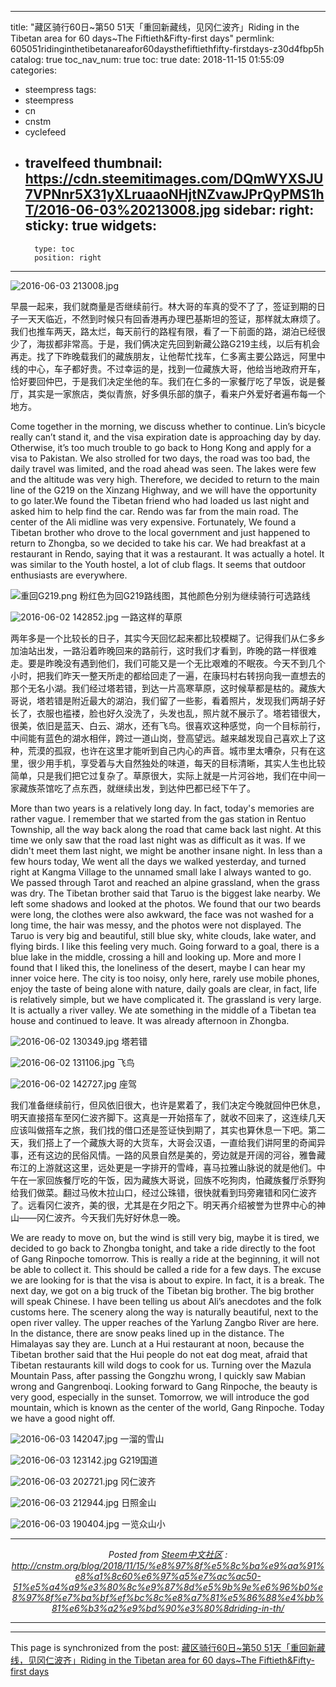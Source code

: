 
---
title: "藏区骑行60日~第50 51天「重回新藏线，见冈仁波齐」Riding in the Tibetan area for 60 days~The Fiftieth&Fifty-first days"
permlink: 605051ridinginthetibetanareafor60daysthefiftiethfifty-firstdays-z30d4fbp5h
catalog: true
toc_nav_num: true
toc: true
date: 2018-11-15 01:55:09
categories:
- steempress
tags:
- steempress
- cn
- cnstm
- cyclefeed
- travelfeed
thumbnail: https://cdn.steemitimages.com/DQmWYXSJU7VPNnr5X31yXLruaaoNHjtNZvawJPrQyPMS1hT/2016-06-03%20213008.jpg
sidebar:
    right:
        sticky: true
widgets:
    -
        type: toc
        position: right
---


![2016-06-03 213008.jpg](https://cdn.steemitimages.com/DQmWYXSJU7VPNnr5X31yXLruaaoNHjtNZvawJPrQyPMS1hT/2016-06-03%20213008.jpg)

早晨一起来，我们就商量是否继续前行。林大哥的车真的受不了了，签证到期的日子一天天临近，不然到时候只有回香港再办理巴基斯坦的签证，那样就太麻烦了。我们也推车两天，路太烂，每天前行的路程有限，看了一下前面的路，湖泊已经很少了，海拔都非常高。于是，我们俩决定先回到新藏公路G219主线，以后有机会再走。找了下昨晚载我们的藏族朋友，让他帮忙找车，仁多离主要公路远，阿里中线的中心，车子都好贵。不过幸运的是，找到一位藏族大哥，他给当地政府开车，恰好要回仲巴，于是我们决定坐他的车。我们在仁多的一家餐厅吃了早饭，说是餐厅，其实是一家旅店，类似青旅，好多俱乐部的旗子，看来户外爱好者遍布每一个地方。</p>
<p class="p2">Come together in the morning, we discuss whether to continue. Lin’s bicycle really can’t stand it, and the visa expiration date is approaching day by day. Otherwise, it’s too much trouble to go back to Hong Kong and apply for a visa to Pakistan. We also strolled for two days, the road was too bad, the daily travel was limited, and the road ahead was seen. The lakes were few and the altitude was very high. Therefore, we decided to return to the main line of the G219 on the Xinzang Highway, and we will have the opportunity to go later.We found the Tibetan friend who had loaded us last night and asked him to help find the car. Rendo was far from the main road. The center of the Ali midline was very expensive. Fortunately, We found a Tibetan brother who drove to the local government and just happened to return to Zhongba, so we decided to take his car. We had breakfast at a restaurant in Rendo, saying that it was a restaurant. It was actually a hotel. It was similar to the Youth hostel, a lot of club flags. It seems that outdoor enthusiasts are everywhere.</p>

![重回G219.png](https://cdn.steemitimages.com/DQmeYqWdF5SYjAY9e5NGvfn8QLnifmrs1Z8ciSiXEQzUi6U/%E9%87%8D%E5%9B%9EG219.png)
粉红色为回G219路线图，其他颜色分别为继续骑行可选路线

![2016-06-02 142852.jpg](https://cdn.steemitimages.com/DQmXrFePahBdSQJ6fnT7eRN31KVorXEmUWrXZ4kGd2KjggW/2016-06-02%20142852.jpg)
一路这样的草原

<p class="p1">两年多是一个比较长的日子，其实今天回忆起来都比较模糊了。记得我们从仁多乡加油站出发，一路沿着昨晚回来的路前行，这时我们才看到，昨晚的路一样很难走。要是昨晚没有遇到他们，我们可能又是一个无比艰难的不眠夜。今天不到几个小时，把我们昨天一整天所走的都给回走了一遍，在康玛村右转拐向我一直想去的那个无名小湖。我们经过塔若错，到达一片高寒草原，这时候草都是枯的。藏族大哥说，塔若错是附近最大的湖泊，我们留了一些影，看着照片，发现我们两胡子好长了，衣服也褴褛，脸也好久没洗了，头发也乱，照片就不展示了。塔若错很大，很美，依旧是蓝天、白云、湖水，还有飞鸟。很喜欢这种感觉，向一个目标前行，中间能有蓝色的湖水相伴，跨过一道山岗，登高望远。越来越发现自己喜欢上了这种，荒漠的孤寂，也许在这里才能听到自己内心的声音。城市里太嘈杂，只有在这里，很少用手机，享受着与大自然独处的味道，每天的目标清晰，其实人生也比较简单，只是我们把它过复杂了。草原很大，实际上就是一片河谷地，我们在中间一家藏族茶馆吃了点东西，就继续出发，到达仲巴都已经下午了。</p>
<p class="p2">More than two years is a relatively long day. In fact, today's memories are rather vague. I remember that we started from the gas station in Rentuo Township, all the way back along the road that came back last night. At this time we only saw that the road last night was as difficult as it was. If we didn't meet them last night, we might be another insane night. In less than a few hours today, We went all the days we walked yesterday, and turned right at Kangma Village to the unnamed small lake I always wanted to go. We passed through Tarot and reached an alpine grassland, when the grass was dry. The Tibetan brother said that Taruo is the biggest lake nearby. We left some shadows and looked at the photos. We found that our two beards were long, the clothes were also awkward, the face was not washed for a long time, the hair was messy, and the photos were not displayed. The Taruo is very big and beautiful, still blue sky, white clouds, lake water, and flying birds. I like this feeling very much. Going forward to a goal, there is a blue lake in the middle, crossing a hill and looking up. More and more I found that I liked this, the loneliness of the desert, maybe I can hear my inner voice here. The city is too noisy, only here, rarely use mobile phones, enjoy the taste of being alone with nature, daily goals are clear, in fact, life is relatively simple, but we have complicated it. The grassland is very large. It is actually a river valley. We ate something in the middle of a Tibetan tea house and continued to leave. It was already afternoon in Zhongba.</p>

![2016-06-02 130349.jpg](https://cdn.steemitimages.com/DQmdoTUQKo5kPt7meW4Bn9mHEzEKKRXxhw93WYVaqQGDmzz/2016-06-02%20130349.jpg)
塔若错

![2016-06-02 131106.jpg](https://cdn.steemitimages.com/DQmTHD1Fzy9Sm6ooHBUkLmFGsFCguHa2TN1Vvkg8RLBXM9i/2016-06-02%20131106.jpg)
飞鸟

![2016-06-02 142727.jpg](https://cdn.steemitimages.com/DQmUKUTNn8MG1Niqnrxtu7SzTqivmm8Bc4tHWE7d6nr98m9/2016-06-02%20142727.jpg)
座驾
<p class="p1">我们准备继续前行，但风依旧很大，也许是累着了，我们决定今晚就回仲巴休息，明天直接搭车至冈仁波齐脚下。这真是一开始搭车了，就收不回来了，这连续几天应该叫做搭车之旅，我们找的借口还是签证快到期了，其实也算休息一下吧。第二天，我们搭上了一个藏族大哥的大货车，大哥会汉语，一直给我们讲阿里的奇闻异事，还有这边的民俗风情。一路的风景自然是美的，旁边就是开阔的河谷，雅鲁藏布江的上游就这这里，远处更是一字排开的雪峰，喜马拉雅山脉说的就是他们。中午在一家回族餐厅吃的午饭，因为藏族大哥说，回族不吃狗肉，怕藏族餐厅杀野狗给我们做菜。翻过马攸木拉山口，经过公珠错，很快就看到玛旁雍错和冈仁波齐了。远看冈仁波齐，美的很，尤其是在夕阳之下。明天再介绍被誉为世界中心的神山——冈仁波齐。今天我们先好好休息一晚。</p>
<p class="p2">We are ready to move on, but the wind is still very big, maybe it is tired, we decided to go back to Zhongba tonight, and take a ride directly to the foot of Gang Rinpoche tomorrow. This is really a ride at the beginning, it will not be able to collect it. This should be called a ride for a few days. The excuse we are looking for is that the visa is about to expire. In fact, it is a break. The next day, we got on a big truck of the Tibetan big brother. The big brother will speak Chinese. I have been telling us about Ali’s anecdotes and the folk customs here. The scenery along the way is naturally beautiful, next to the open river valley. The upper reaches of the Yarlung Zangbo River are here. In the distance, there are snow peaks lined up in the distance. The Himalayas say they are. Lunch at a Hui restaurant at noon, because the Tibetan brother said that the Hui people do not eat dog meat, afraid that Tibetan restaurants kill wild dogs to cook for us. Turning over the Mazula Mountain Pass, after passing the Gongzhu wrong, I quickly saw Mabian wrong and Gangrenboqi. Looking forward to Gang Rinpoche, the beauty is very good, especially in the sunset. Tomorrow, we will introduce the god mountain, which is known as the center of the world, Gang Rinpoche. Today we have a good night off.</p>

![2016-06-03 142047.jpg](https://cdn.steemitimages.com/DQmUMtH9xRMtLjsWv2XujrqnHgJcuy2vtAwDijqyqqiJodC/2016-06-03%20142047.jpg)
一溜的雪山

![2016-06-03 123142.jpg](https://cdn.steemitimages.com/DQmbwwFVMx4kt66f4oR5wnm53TTBhFH3iknbEXi91Ao424M/2016-06-03%20123142.jpg)
G219国道

![2016-06-03 202721.jpg](https://cdn.steemitimages.com/DQmUf2DsTPPiki4MjmukQykBMxSVFfGjqCEqJ5zPWHdiBpR/2016-06-03%20202721.jpg)
冈仁波齐

![2016-06-03 212944.jpg](https://cdn.steemitimages.com/DQmZTgYsMxWj5GfBydPmNuBmzrrSbX4Ja88qE6tAPGLnWts/2016-06-03%20212944.jpg)
日照金山

![2016-06-03 190404.jpg](https://cdn.steemitimages.com/DQmfVRqywU7KuvFoAxvDaDfz9UHi5x5NUNf9Pj6cxM8hf13/2016-06-03%20190404.jpg)
一览众山小 <br /><center><hr/><em>Posted from <a href='http://cnstm.org'>Steem中文社区</a> : http://cnstm.org/blog/2018/11/15/%e8%97%8f%e5%8c%ba%e9%aa%91%e8%a1%8c60%e6%97%a5%e7%ac%ac50-51%e5%a4%a9%e3%80%8c%e9%87%8d%e5%9b%9e%e6%96%b0%e8%97%8f%e7%ba%bf%ef%bc%8c%e8%a7%81%e5%86%88%e4%bb%81%e6%b3%a2%e9%bd%90%e3%80%8driding-in-th/ </em><hr/></center>

- - -

This page is synchronized from the post: [藏区骑行60日~第50 51天「重回新藏线，见冈仁波齐」Riding in the Tibetan area for 60 days~The Fiftieth&Fifty-first days](https://steemit.com/@iguazi123/605051ridinginthetibetanareafor60daysthefiftiethfifty-firstdays-z30d4fbp5h)
